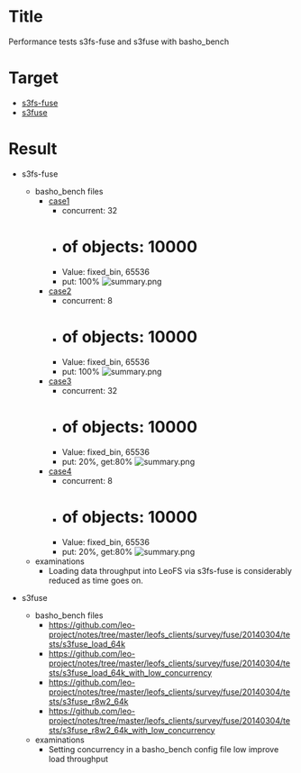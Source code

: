 Title
=====
Performance tests s3fs-fuse and s3fuse with basho_bench

Target
======
* [s3fs-fuse](https://github.com/s3fs-fuse/s3fs-fuse)
* [s3fuse](https://code.google.com/p/s3fuse/)

Result
======
* s3fs-fuse
    * basho_bench files 
        * [case1](https://github.com/leo-project/notes/tree/master/leofs_clients/survey/fuse/20140304/tests/s3fs-fuse_load_64k)
            * concurrent: 32
            * # of objects: 10000
            * Value: fixed_bin, 65536
            * put: 100%
![summary.png](https://raw.github.com/leo-project/notes/master/leofs_clients/survey/fuse/20140304/tests/s3fs-fuse_load_64k/summary.png)
        * [case2](https://github.com/leo-project/notes/tree/master/leofs_clients/survey/fuse/20140304/tests/s3fs-fuse_load_64k_with_low_concurrency)
            * concurrent: 8
            * # of objects: 10000
            * Value: fixed_bin, 65536
            * put: 100%
![summary.png](https://raw.github.com/leo-project/notes/master/leofs_clients/survey/fuse/20140304/tests/s3fs-fuse_load_64k_with_low_concurrency/summary.png)
        * [case3](https://github.com/leo-project/notes/tree/master/leofs_clients/survey/fuse/20140304/tests/s3fs-fuse_r8w2_64k)
            * concurrent: 32
            * # of objects: 10000
            * Value: fixed_bin, 65536
            * put: 20%, get:80%
![summary.png](https://raw.github.com/leo-project/notes/master/leofs_clients/survey/fuse/20140304/tests/s3fs-fuse_r8w2_64k/summary.png)
        * [case4](https://github.com/leo-project/notes/tree/master/leofs_clients/survey/fuse/20140304/tests/s3fs-fuse_r8w2_64k_with_low_concurrency)
            * concurrent: 8
            * # of objects: 10000
            * Value: fixed_bin, 65536
            * put: 20%, get:80%
![summary.png](https://raw.github.com/leo-project/notes/master/leofs_clients/survey/fuse/20140304/tests/s3fs-fuse_r8w2_64k_with_low_concurrency/summary.png)
    *  examinations
        * Loading data throughput into LeoFS via s3fs-fuse is considerably reduced as time goes on.

* s3fuse
    * basho_bench files 
        * https://github.com/leo-project/notes/tree/master/leofs_clients/survey/fuse/20140304/tests/s3fuse_load_64k
        * https://github.com/leo-project/notes/tree/master/leofs_clients/survey/fuse/20140304/tests/s3fuse_load_64k_with_low_concurrency
        * https://github.com/leo-project/notes/tree/master/leofs_clients/survey/fuse/20140304/tests/s3fuse_r8w2_64k
        * https://github.com/leo-project/notes/tree/master/leofs_clients/survey/fuse/20140304/tests/s3fuse_r8w2_64k_with_low_concurrency
    *  examinations
        * Setting concurrency in a basho_bench config file low improve load throughput  

